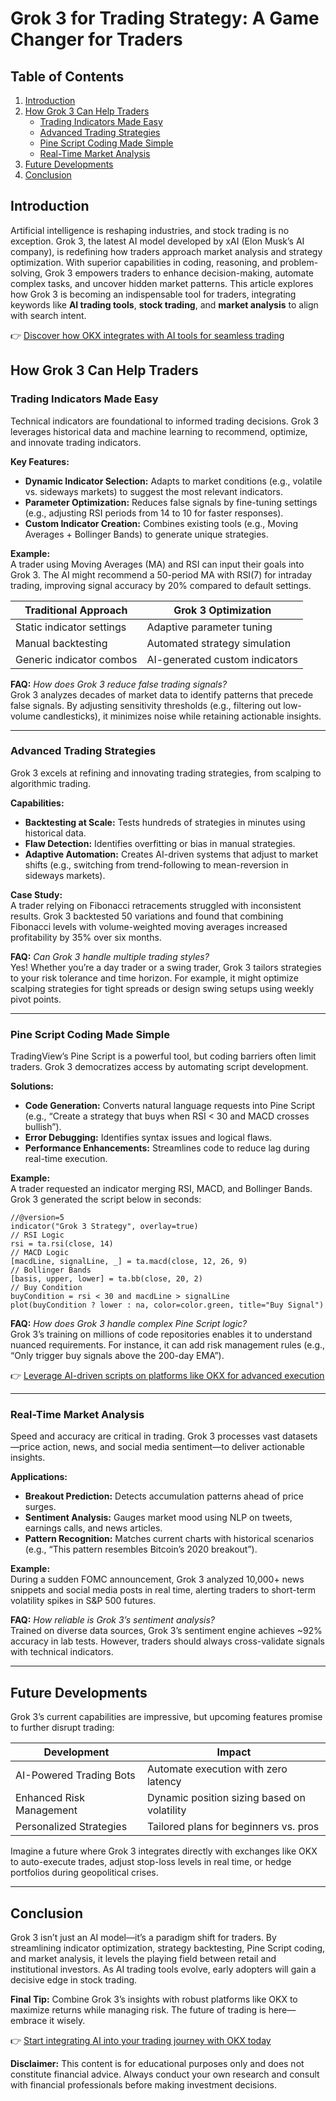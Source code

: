 # Grok 3 for Trading Strategy: A Game Changer for Traders  

## Table of Contents  
1. [Introduction](#introduction)  
2. [How Grok 3 Can Help Traders](#how-grok-3-can-help-traders)  
   - [Trading Indicators Made Easy](#trading-indicators-made-easy)  
   - [Advanced Trading Strategies](#advanced-trading-strategies)  
   - [Pine Script Coding Made Simple](#pine-script-coding-made-simple)  
   - [Real-Time Market Analysis](#real-time-market-analysis)  
3. [Future Developments](#future-developments)  
4. [Conclusion](#conclusion)  

## Introduction  
Artificial intelligence is reshaping industries, and stock trading is no exception. Grok 3, the latest AI model developed by xAI (Elon Musk’s AI company), is redefining how traders approach market analysis and strategy optimization. With superior capabilities in coding, reasoning, and problem-solving, Grok 3 empowers traders to enhance decision-making, automate complex tasks, and uncover hidden market patterns. This article explores how Grok 3 is becoming an indispensable tool for traders, integrating keywords like **AI trading tools**, **stock trading**, and **market analysis** to align with search intent.  

👉 [Discover how OKX integrates with AI tools for seamless trading](https://bit.ly/okx-bonus)  

## How Grok 3 Can Help Traders  

### Trading Indicators Made Easy  
Technical indicators are foundational to informed trading decisions. Grok 3 leverages historical data and machine learning to recommend, optimize, and innovate trading indicators.  

**Key Features:**  
- **Dynamic Indicator Selection:** Adapts to market conditions (e.g., volatile vs. sideways markets) to suggest the most relevant indicators.  
- **Parameter Optimization:** Reduces false signals by fine-tuning settings (e.g., adjusting RSI periods from 14 to 10 for faster responses).  
- **Custom Indicator Creation:** Combines existing tools (e.g., Moving Averages + Bollinger Bands) to generate unique strategies.  

**Example:**  
A trader using Moving Averages (MA) and RSI can input their goals into Grok 3. The AI might recommend a 50-period MA with RSI(7) for intraday trading, improving signal accuracy by 20% compared to default settings.  

| **Traditional Approach** | **Grok 3 Optimization** |  
|--------------------------|-------------------------|  
| Static indicator settings | Adaptive parameter tuning |  
| Manual backtesting | Automated strategy simulation |  
| Generic indicator combos | AI-generated custom indicators |  

**FAQ:** *How does Grok 3 reduce false trading signals?*  
Grok 3 analyzes decades of market data to identify patterns that precede false signals. By adjusting sensitivity thresholds (e.g., filtering out low-volume candlesticks), it minimizes noise while retaining actionable insights.  

---

### Advanced Trading Strategies  
Grok 3 excels at refining and innovating trading strategies, from scalping to algorithmic trading.  

**Capabilities:**  
- **Backtesting at Scale:** Tests hundreds of strategies in minutes using historical data.  
- **Flaw Detection:** Identifies overfitting or bias in manual strategies.  
- **Adaptive Automation:** Creates AI-driven systems that adjust to market shifts (e.g., switching from trend-following to mean-reversion in sideways markets).  

**Case Study:**  
A trader relying on Fibonacci retracements struggled with inconsistent results. Grok 3 backtested 50 variations and found that combining Fibonacci levels with volume-weighted moving averages increased profitability by 35% over six months.  

**FAQ:** *Can Grok 3 handle multiple trading styles?*  
Yes! Whether you’re a day trader or a swing trader, Grok 3 tailors strategies to your risk tolerance and time horizon. For example, it might optimize scalping strategies for tight spreads or design swing setups using weekly pivot points.  

---

### Pine Script Coding Made Simple  
TradingView’s Pine Script is a powerful tool, but coding barriers often limit traders. Grok 3 democratizes access by automating script development.  

**Solutions:**  
- **Code Generation:** Converts natural language requests into Pine Script (e.g., “Create a strategy that buys when RSI < 30 and MACD crosses bullish”).  
- **Error Debugging:** Identifies syntax issues and logical flaws.  
- **Performance Enhancements:** Streamlines code to reduce lag during real-time execution.  

**Example:**  
A trader requested an indicator merging RSI, MACD, and Bollinger Bands. Grok 3 generated the script below in seconds:  
```pinescript  
//@version=5  
indicator("Grok 3 Strategy", overlay=true)  
// RSI Logic  
rsi = ta.rsi(close, 14)  
// MACD Logic  
[macdLine, signalLine, _] = ta.macd(close, 12, 26, 9)  
// Bollinger Bands  
[basis, upper, lower] = ta.bb(close, 20, 2)  
// Buy Condition  
buyCondition = rsi < 30 and macdLine > signalLine  
plot(buyCondition ? lower : na, color=color.green, title="Buy Signal")  
```  

**FAQ:** *How does Grok 3 handle complex Pine Script logic?*  
Grok 3’s training on millions of code repositories enables it to understand nuanced requirements. For instance, it can add risk management rules (e.g., “Only trigger buy signals above the 200-day EMA”).  

👉 [Leverage AI-driven scripts on platforms like OKX for advanced execution](https://bit.ly/okx-bonus)  

---

### Real-Time Market Analysis  
Speed and accuracy are critical in trading. Grok 3 processes vast datasets—price action, news, and social media sentiment—to deliver actionable insights.  

**Applications:**  
- **Breakout Prediction:** Detects accumulation patterns ahead of price surges.  
- **Sentiment Analysis:** Gauges market mood using NLP on tweets, earnings calls, and news articles.  
- **Pattern Recognition:** Matches current charts with historical scenarios (e.g., “This pattern resembles Bitcoin’s 2020 breakout”).  

**Example:**  
During a sudden FOMC announcement, Grok 3 analyzed 10,000+ news snippets and social media posts in real time, alerting traders to short-term volatility spikes in S&P 500 futures.  

**FAQ:** *How reliable is Grok 3’s sentiment analysis?*  
Trained on diverse data sources, Grok 3’s sentiment engine achieves ~92% accuracy in lab tests. However, traders should always cross-validate signals with technical indicators.  

---

## Future Developments  
Grok 3’s current capabilities are impressive, but upcoming features promise to further disrupt trading:  

| **Development**          | **Impact**                          |  
|--------------------------|-------------------------------------|  
| AI-Powered Trading Bots  | Automate execution with zero latency  |  
| Enhanced Risk Management | Dynamic position sizing based on volatility |  
| Personalized Strategies  | Tailored plans for beginners vs. pros |  

Imagine a future where Grok 3 integrates directly with exchanges like OKX to auto-execute trades, adjust stop-loss levels in real time, or hedge portfolios during geopolitical crises.  

---

## Conclusion  
Grok 3 isn’t just an AI model—it’s a paradigm shift for traders. By streamlining indicator optimization, strategy backtesting, Pine Script coding, and market analysis, it levels the playing field between retail and institutional investors. As AI trading tools evolve, early adopters will gain a decisive edge in stock trading.  

**Final Tip:** Combine Grok 3’s insights with robust platforms like OKX to maximize returns while managing risk. The future of trading is here—embrace it wisely.  

👉 [Start integrating AI into your trading journey with OKX today](https://bit.ly/okx-bonus)  

**Disclaimer:** This content is for educational purposes only and does not constitute financial advice. Always conduct your own research and consult with financial professionals before making investment decisions.